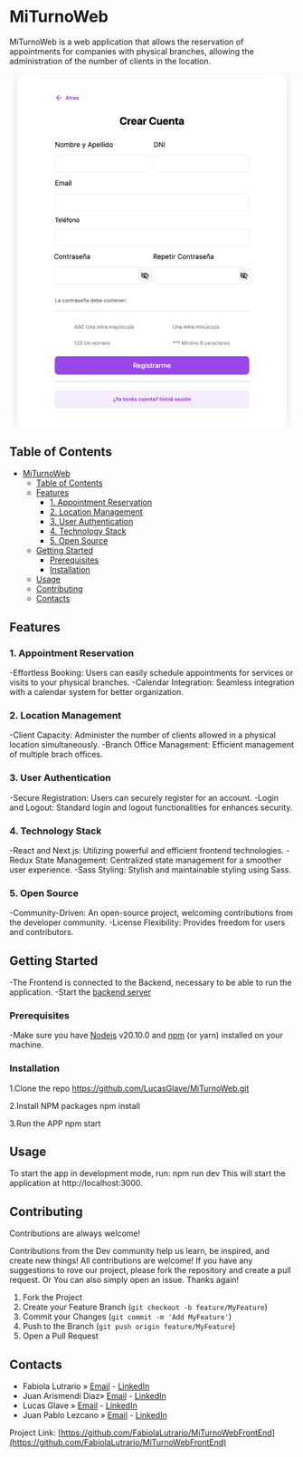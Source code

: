 # MiTurnoWeb

MiTurnoWeb is a web application that allows the reservation of appointments for companies with physical branches, allowing the administration of the number of clients in the location.

![Home](/public/img/Screenshot%202023-11-28%20at%2013.38.05.png)

## Table of Contents

- [MiTurnoWeb](#miturnoweb)
  - [Table of Contents](#table-of-contents)
  - [Features](#features)
    - [1. Appointment Reservation](#1-appointment-reservation)
    - [2. Location Management](#2-location-management)
    - [3. User Authentication](#3-user-authentication)
    - [4. Technology Stack](#4-technology-stack)
    - [5. Open Source](#5-open-source)
  - [Getting Started](#getting-started)
    - [Prerequisites](#prerequisites)
    - [Installation](#installation)
  - [Usage](#usage)
  - [Contributing](#contributing)
  - [Contacts](#contacts)

## Features

### 1. Appointment Reservation

-Effortless Booking: Users can easily schedule appointments for services or visits to your physical branches.
-Calendar Integration: Seamless integration with a calendar system for better organization.

### 2. Location Management

-Client Capacity: Administer the number of clients allowed in a physical location simultaneously.
-Branch Office Management: Efficient management of multiple brach offices.

### 3. User Authentication

-Secure Registration: Users can securely register for an account.
-Login and Logout: Standard login and logout functionalities for enhances security.

### 4. Technology Stack

-React and Next.js: Utilizing powerful and efficient frontend technologies.
-Redux State Management: Centralized state management for a smoother user experience.
-Sass Styling: Stylish and maintainable styling using Sass.

### 5. Open Source

-Community-Driven: An open-source project, welcoming contributions from the developer community.
-License Flexibility: Provides freedom for users and contributors.

## Getting Started

-The Frontend is connected to the Backend, necessary to be able to run the application.
-Start the [backend server](https://github.com/McHeph/MiTurnoWebBack)

### Prerequisites

-Make sure you have [Nodejs](https://nodejs.org/en/download/) v20.10.0 and [npm](https://www.npmjs.com/package/download) (or yarn) installed on your machine.

### Installation

1.Clone the repo
https://github.com/LucasGlave/MiTurnoWeb.git

2.Install NPM packages
npm install

3.Run the APP
npm start

## Usage

To start the app in development mode, run:
npm run dev
This will start the application at http://localhost:3000.

## Contributing

Contributions are always welcome!

Contributions from the Dev community help us learn, be inspired, and create new things! All contributions are welcome!
If you have any suggestions to rove our project, please fork the repository and create a pull request. Or You can also simply open an issue.
Thanks again!

1. Fork the Project
2. Create your Feature Branch (`git checkout -b feature/MyFeature`)
3. Commit your Changes (`git commit -m 'Add MyFeature'`)
4. Push to the Branch (`git push origin feature/MyFeature`)
5. Open a Pull Request

## Contacts

- Fabiola Lutrario » [Email](mailto:fabiolalutrario@gmail.com) - [LinkedIn](https://www.linkedin.com/in/fabiolalutrario/)
- Juan Arismendi Diaz» [Email](mailto:juanarismendidiaz@gmail.com) - [LinkedIn](https://www.linkedin.com/in/juan-arismendi-diaz/)
- Lucas Glave » [Email](mailto:lucasglave@gmail.com) - [LinkedIn](https://www.linkedin.com/in/lucasglave/)
- Juan Pablo Lezcano » [Email](mailto:jplezcano75@gmail.com) - [LinkedIn](https://www.linkedin.com/in/juan-pablo-lezcano-02529a214/)

Project Link: [https://github.com/FabiolaLutrario/MiTurnoWebFrontEnd](https://github.com/FabiolaLutrario/MiTurnoWebFrontEnd)
